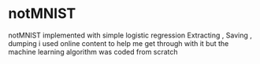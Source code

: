# notMNIST
notMNIST implemented with simple logistic regression 
Extracting , Saving , dumping i used online content to help me get through with it but the 
machine learning algorithm was coded from scratch
